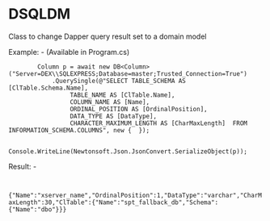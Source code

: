 # DSQLDM
Class to change Dapper query result set to a domain model

Example: - (Available in Program.cs)

            Column p = await new DB<Column>("Server=DEX\\SQLEXPRESS;Database=master;Trusted_Connection=True")
                .QuerySingle(@"SELECT TABLE_SCHEMA AS [ClTable.Schema.Name], 
                     TABLE_NAME AS [ClTable.Name],
                     COLUMN_NAME AS [Name], 
                     ORDINAL_POSITION AS [OrdinalPosition],
                     DATA_TYPE AS [DataType],
                     CHARACTER_MAXIMUM_LENGTH AS [CharMaxLength]  FROM  INFORMATION_SCHEMA.COLUMNS", new {  });
                     
                      Console.WriteLine(Newtonsoft.Json.JsonConvert.SerializeObject(p));
                 
                      
Result: -

<code>
     {"Name":"xserver_name","OrdinalPosition":1,"DataType":"varchar","CharMaxLength":30,"ClTable":{"Name":"spt_fallback_db","Schema":{"Name":"dbo"}}}
</code>
